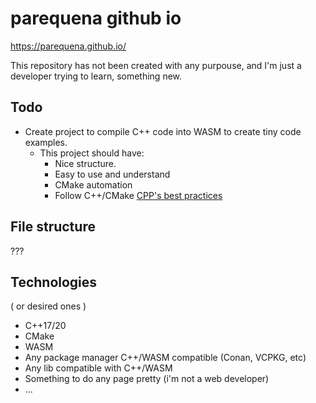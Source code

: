 # parequena github io

https://parequena.github.io/

This repository has not been created with any purpouse, and I'm just a developer trying to learn, something new.

## Todo

 - Create project to compile C++ code into WASM to create tiny code examples.
	 - This project should have:
		 - Nice structure.
		 - Easy to use and understand
		 - CMake automation
		 - Follow C++/CMake [CPP's best practices](https://github.com/cpp-best-practices/cppbestpractices)

## File structure

???

## Technologies
( or desired ones )

- C++17/20
- CMake
- WASM
- Any package manager C++/WASM compatible (Conan, VCPKG, etc)
- Any lib compatible with C++/WASM
- Something to do any page pretty (i'm not a web developer)
- ...
